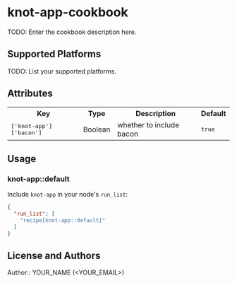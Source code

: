 # knot-app-cookbook

TODO: Enter the cookbook description here.

## Supported Platforms

TODO: List your supported platforms.

## Attributes

<table>
  <tr>
    <th>Key</th>
    <th>Type</th>
    <th>Description</th>
    <th>Default</th>
  </tr>
  <tr>
    <td><tt>['knot-app']['bacon']</tt></td>
    <td>Boolean</td>
    <td>whether to include bacon</td>
    <td><tt>true</tt></td>
  </tr>
</table>

## Usage

### knot-app::default

Include `knot-app` in your node's `run_list`:

```json
{
  "run_list": [
    "recipe[knot-app::default]"
  ]
}
```

## License and Authors

Author:: YOUR_NAME (<YOUR_EMAIL>)
